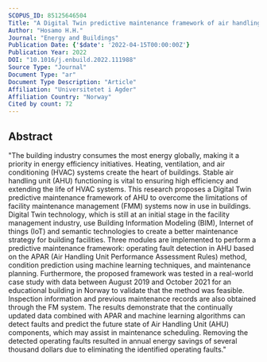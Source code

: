 ```yaml
---
SCOPUS_ID: 85125646504
Title: "A Digital Twin predictive maintenance framework of air handling units based on automatic fault detection and diagnostics"
Author: "Hosamo H.H."
Journal: "Energy and Buildings"
Publication Date: {'$date': '2022-04-15T00:00:00Z'}
Publication Year: 2022
DOI: "10.1016/j.enbuild.2022.111988"
Source Type: "Journal"
Document Type: "ar"
Document Type Description: "Article"
Affiliation: "Universitetet i Agder"
Affiliation Country: "Norway"
Cited by count: 72
---
```


## Abstract
"The building industry consumes the most energy globally, making it a priority in energy efficiency initiatives. Heating, ventilation, and air conditioning (HVAC) systems create the heart of buildings. Stable air handling unit (AHU) functioning is vital to ensuring high efficiency and extending the life of HVAC systems. This research proposes a Digital Twin predictive maintenance framework of AHU to overcome the limitations of facility maintenance management (FMM) systems now in use in buildings. Digital Twin technology, which is still at an initial stage in the facility management industry, use Building Information Modeling (BIM), Internet of things (IoT) and semantic technologies to create a better maintenance strategy for building facilities. Three modules are implemented to perform a predictive maintenance framework: operating fault detection in AHU based on the APAR (Air Handling Unit Performance Assessment Rules) method, condition prediction using machine learning techniques, and maintenance planning. Furthermore, the proposed framework was tested in a real-world case study with data between August 2019 and October 2021 for an educational building in Norway to validate that the method was feasible. Inspection information and previous maintenance records are also obtained through the FM system. The results demonstrate that the continually updated data combined with APAR and machine learning algorithms can detect faults and predict the future state of Air Handling Unit (AHU) components, which may assist in maintenance scheduling. Removing the detected operating faults resulted in annual energy savings of several thousand dollars due to eliminating the identified operating faults."
